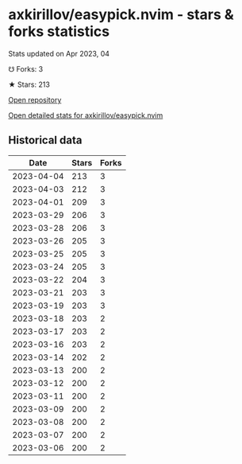 # axkirillov/easypick.nvim - stars & forks statistics

Stats updated on Apr 2023, 04

☋ Forks: 3

★ Stars: 213

[Open repository](https://github.com/axkirillov/easypick.nvim)

[Open detailed stats for axkirillov/easypick.nvim](https://reviewgithub.com/rep/axkirillov/easypick.nvim)

## Historical data
| Date | Stars | Forks |
|------|-------|-------|
| 2023-04-04 | 213 | 3 | 
| 2023-04-03 | 212 | 3 | 
| 2023-04-01 | 209 | 3 | 
| 2023-03-29 | 206 | 3 | 
| 2023-03-28 | 206 | 3 | 
| 2023-03-26 | 205 | 3 | 
| 2023-03-25 | 205 | 3 | 
| 2023-03-24 | 205 | 3 | 
| 2023-03-22 | 204 | 3 | 
| 2023-03-21 | 203 | 3 | 
| 2023-03-19 | 203 | 3 | 
| 2023-03-18 | 203 | 2 | 
| 2023-03-17 | 203 | 2 | 
| 2023-03-16 | 203 | 2 | 
| 2023-03-14 | 202 | 2 | 
| 2023-03-13 | 200 | 2 | 
| 2023-03-12 | 200 | 2 | 
| 2023-03-11 | 200 | 2 | 
| 2023-03-09 | 200 | 2 | 
| 2023-03-08 | 200 | 2 | 
| 2023-03-07 | 200 | 2 | 
| 2023-03-06 | 200 | 2 | 

